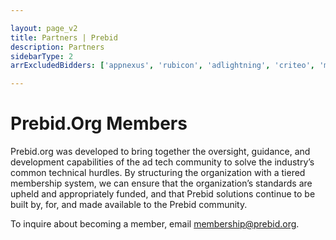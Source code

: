 ```yaml
---

layout: page_v2
title: Partners | Prebid
description: Partners
sidebarType: 2
arrExcludedBidders: ['appnexus', 'rubicon', 'adlightning', 'criteo', 'marfeel', 'oath', 'openx', 'pubmatic', 'sortable']

---
```

# Prebid.Org Members

Prebid.org was developed to bring together the oversight, guidance, and development capabilities of the ad tech community to solve the industry’s common technical hurdles. By structuring the organization with a tiered membership system, we can ensure that the organization’s standards are upheld and appropriately funded, and that Prebid solutions continue to be built by, for, and made available to the Prebid community.

To inquire about becoming a member, email membership@prebid.org.
